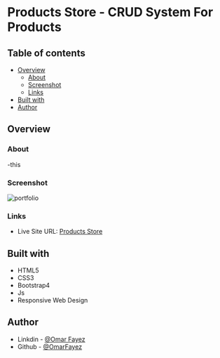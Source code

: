 # Products Store - CRUD System For Products

## Table of contents

- [Overview](#overview)
  - [About](#About)
  - [Screenshot](#screenshot)
  - [Links](#links)
- [Built with](#built-with)
- [Author](#author)
## Overview

### About

-this 

### Screenshot

![portfolio](https://im7.ezgif.com/tmp/ezgif-7-fc6ec3c14b8f.gif)

### Links

- Live Site URL: [Products Store](https://omarfayez.github.io/05.JS-CRUD-Project/)

## Built with

- HTML5
- CSS3
- Bootstrap4
- Js
- Responsive Web Design

## Author

- Linkdin - [@Omar Fayez](https://www.linkedin.com/in/fayez-95/)
- Github - [@OmarFayez](https://github.com/OmarFayez)
